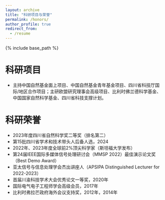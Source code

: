 ```yaml
---
layout: archive
title: "科研项目与荣誉"
permalink: /honors/
author_profile: true
redirect_from:
  - /resume
---
```


{% include base_path %}

科研项目
======
* 主持中国自然基金面上项目、中国自然基金青年基金项目、四川省科技厅国际/地区合作项目；主研欧盟研究理事会高级项目、比利时佛兰德科学基金、中国国家自然科学基金、四川省科技支撑计划。

科研荣誉
======
* 2023年度四川省自然科学奖二等奖（排名第二）
* 第15批四川省学术和技术带头人后备人选，2024
* 2022年、2023年度全球前2%顶尖科学家（斯坦福大学发布）
* 第24届IEEE国际多媒体信号处理研讨会（MMSP 2022）最佳演示论文奖（Best Demo Award）
* 亚太信号与信息处理学会杰出讲座人（APSIPA Distinguished Lecturer for 2022-2023）
* 首届川渝科技学术大会优秀论文一等奖，2020年
* 国际电气电子工程师学会高级会员，2017年
* 比利时弗拉芒政府海外会议支持奖，2012年，2014年